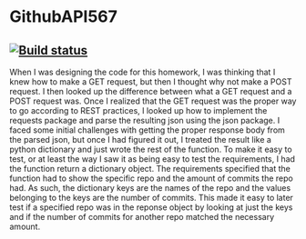 # GithubAPI567
[![Build status](https://app.travis-ci.com/pdamiano-11/GithubAPI567.svg?branch=main)](https://app.travis-ci.com/pdamiano-11/GithubAPI567)
-----------------------------------------------------------------------
When I was designing the code for this homework, I was thinking that I knew how to make a GET request, but then I thought why not make a POST request. I then looked up the difference between what a GET request and a POST request was. Once I realized that the GET request was the proper way to go according to REST practices, I looked up how to implement the requests package and parse the resulting json using the json package. I faced some initial challenges with getting the proper response body from the parsed json, but once I had figured it out, I treated the result like a python dictionary and just wrote the rest of the function. To make it easy to test, or at least the way I saw it as being easy to test the requirements, I had the function return a dictionary object. The requirements specified that the function had to show the specific repo and the amount of commits the repo had. As such, the dictionary keys are the names of the repo and the values belonging to the keys are the number of commits. This made it easy to later test if a specified repo was in the reponse object by looking at just the keys and if the number of commits for another repo matched the necessary amount. 
